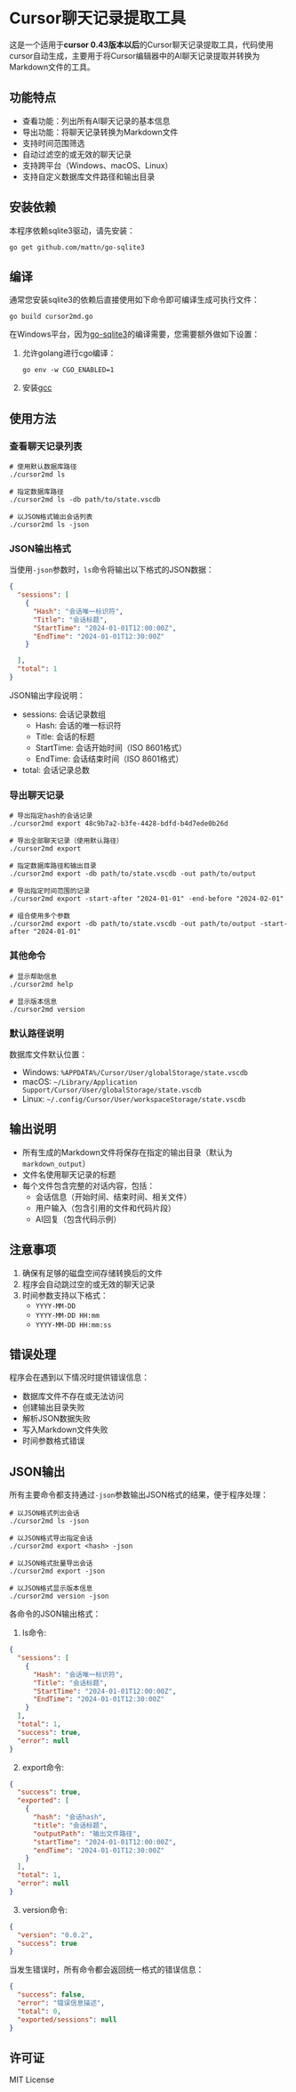 # Cursor聊天记录提取工具

这是一个适用于**cursor 0.43版本以后**的Cursor聊天记录提取工具，代码使用cursor自动生成，主要用于将Cursor编辑器中的AI聊天记录提取并转换为Markdown文件的工具。



## 功能特点

- 查看功能：列出所有AI聊天记录的基本信息
- 导出功能：将聊天记录转换为Markdown文件
- 支持时间范围筛选
- 自动过滤空的或无效的聊天记录
- 支持跨平台（Windows、macOS、Linux）
- 支持自定义数据库文件路径和输出目录

## 安装依赖

本程序依赖sqlite3驱动，请先安装：

```shell
go get github.com/mattn/go-sqlite3
```

## 编译

通常您安装sqlite3的依赖后直接使用如下命令即可编译生成可执行文件：

```shell
go build cursor2md.go
```

在Windows平台，因为[go-sqlite3](github.com/mattn/go-sqlite3)的编译需要，您需要额外做如下设置：

1. 允许golang进行cgo编译：
   ```shell
   go env -w CGO_ENABLED=1
   ```

2. 安装[gcc](https://jmeubank.github.io/tdm-gcc/)

## 使用方法

### 查看聊天记录列表

```shell
# 使用默认数据库路径
./cursor2md ls

# 指定数据库路径
./cursor2md ls -db path/to/state.vscdb

# 以JSON格式输出会话列表
./cursor2md ls -json
```

### JSON输出格式

当使用`-json`参数时，`ls`命令将输出以下格式的JSON数据：

```json
{
  "sessions": [
    {
      "Hash": "会话唯一标识符",
      "Title": "会话标题",
      "StartTime": "2024-01-01T12:00:00Z",
      "EndTime": "2024-01-01T12:30:00Z"
    }

  ],
  "total": 1
}
```

JSON输出字段说明：
- sessions: 会话记录数组
    - Hash: 会话的唯一标识符
    - Title: 会话的标题
    - StartTime: 会话开始时间（ISO 8601格式）
    - EndTime: 会话结束时间（ISO 8601格式）
- total: 会话记录总数

### 导出聊天记录

```shell
# 导出指定hash的会话记录
./cursor2md export 48c9b7a2-b3fe-4428-bdfd-b4d7ede0b26d

# 导出全部聊天记录（使用默认路径）
./cursor2md export

# 指定数据库路径和输出目录
./cursor2md export -db path/to/state.vscdb -out path/to/output

# 导出指定时间范围的记录
./cursor2md export -start-after "2024-01-01" -end-before "2024-02-01"

# 组合使用多个参数
./cursor2md export -db path/to/state.vscdb -out path/to/output -start-after "2024-01-01"
```

### 其他命令

```shell
# 显示帮助信息
./cursor2md help

# 显示版本信息
./cursor2md version
```

### 默认路径说明

数据库文件默认位置：
- Windows: `%APPDATA%/Cursor/User/globalStorage/state.vscdb`
- macOS: `~/Library/Application Support/Cursor/User/globalStorage/state.vscdb`
- Linux: `~/.config/Cursor/User/workspaceStorage/state.vscdb`

## 输出说明

- 所有生成的Markdown文件将保存在指定的输出目录（默认为`markdown_output`）
- 文件名使用聊天记录的标题
- 每个文件包含完整的对话内容，包括：
    - 会话信息（开始时间、结束时间、相关文件）
    - 用户输入（包含引用的文件和代码片段）
    - AI回复（包含代码示例）

## 注意事项

1. 确保有足够的磁盘空间存储转换后的文件
2. 程序会自动跳过空的或无效的聊天记录
3. 时间参数支持以下格式：
    - `YYYY-MM-DD`
    - `YYYY-MM-DD HH:mm`
    - `YYYY-MM-DD HH:mm:ss`

## 错误处理

程序会在遇到以下情况时提供错误信息：
- 数据库文件不存在或无法访问
- 创建输出目录失败
- 解析JSON数据失败
- 写入Markdown文件失败
- 时间参数格式错误

## JSON输出

所有主要命令都支持通过`-json`参数输出JSON格式的结果，便于程序处理：

```shell
# 以JSON格式列出会话
./cursor2md ls -json

# 以JSON格式导出指定会话
./cursor2md export <hash> -json

# 以JSON格式批量导出会话
./cursor2md export -json

# 以JSON格式显示版本信息
./cursor2md version -json
```

各命令的JSON输出格式：

1. ls命令:
```json
{
  "sessions": [
    {
      "Hash": "会话唯一标识符",
      "Title": "会话标题",
      "StartTime": "2024-01-01T12:00:00Z",
      "EndTime": "2024-01-01T12:30:00Z"
    }
  ],
  "total": 1,
  "success": true,
  "error": null
}
```

2. export命令:
```json
{
  "success": true,
  "exported": [
    {
      "hash": "会话hash",
      "title": "会话标题",
      "outputPath": "输出文件路径",
      "startTime": "2024-01-01T12:00:00Z",
      "endTime": "2024-01-01T12:30:00Z"
    }
  ],
  "total": 1,
  "error": null
}
```

3. version命令:
```json
{
  "version": "0.0.2",
  "success": true
}
```

当发生错误时，所有命令都会返回统一格式的错误信息：
```json
{
  "success": false,
  "error": "错误信息描述",
  "total": 0,
  "exported/sessions": null
}
```


## 许可证

MIT License